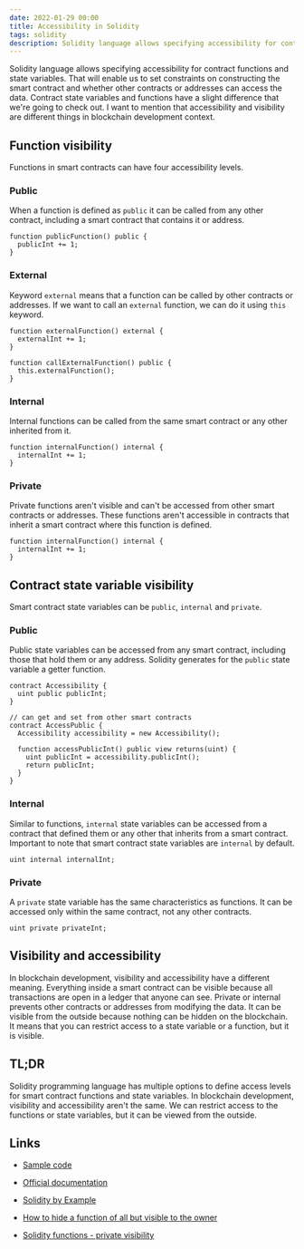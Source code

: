 ```yaml
---
date: 2022-01-29 00:00
title: Accessibility in Solidity
tags: solidity
description: Solidity language allows specifying accessibility for contract functions and state variables. That will enable us to set constraints on constructing the smart contract and whether other contracts or addresses can access the data. Contract state variables and functions have a slight difference that we're going to check out. I want to mention that accessibility and visibility are different things in blockchain development context.
---
```


Solidity language allows specifying accessibility for contract functions and state variables. That will enable us to set constraints on constructing the smart contract and whether other contracts or addresses can access the data. Contract state variables and functions have a slight difference that we're going to check out. I want to mention that accessibility and visibility are different things in blockchain development context.

## Function visibility

Functions in smart contracts can have four accessibility levels.

### Public

When a function is defined as `public` it can be called from any other contract, including a smart contract that contains it or address.

```solidity
function publicFunction() public {
  publicInt += 1;
}
```

### External

Keyword `external` means that a function can be called by other contracts or addresses. If we want to call an `external` function, we can do it using `this` keyword.

```solidity
function externalFunction() external {
  externalInt += 1;
}

function callExternalFunction() public {
  this.externalFunction();
}
```

### Internal

Internal functions can be called from the same smart contract or any other inherited from it.

```solidity
function internalFunction() internal {
  internalInt += 1;
}
```

### Private

Private functions aren't visible and can't be accessed from other smart contracts or addresses. These functions aren't accessible in contracts that inherit a smart contract where this function is defined.

```solidity
function internalFunction() internal {
  internalInt += 1;
}
```

## Contract state variable visibility

Smart contract state variables can be `public`, `internal` and `private`.

### Public

Public state variables can be accessed from any smart contract, including those that hold them or any address. Solidity generates for the `public` state variable a getter function.

```solidity
contract Accessibility {
  uint public publicInt;
}

// can get and set from other smart contracts
contract AccessPublic {
  Accessibility accessibility = new Accessibility();

  function accessPublicInt() public view returns(uint) {
    uint publicInt = accessibility.publicInt();
    return publicInt;
  }
}

```

### Internal

Similar to functions, `internal` state variables can be accessed from a contract that defined them or any other that inherits from a smart contract. Important to note that smart contract state variables are `internal` by default.

```solidity
uint internal internalInt;
```

### Private

A `private` state variable has the same characteristics as functions. It can be accessed only within the same contract, not any other contracts.

```solidity
uint private privateInt;
```

## Visibility and accessibility

In blockchain development, visibility and accessibility have a different meaning. Everything inside a smart contract can be visible because all transactions are open in a ledger that anyone can see. Private or internal prevents other contracts or addresses from modifying the data. It can be visible from the outside because nothing can be hidden on the blockchain. It means that you can restrict access to a state variable or a function, but it is visible.

## TL;DR

Solidity programming language has multiple options to define access levels for smart contract functions and state variables. In blockchain development, visibility and accessibility aren't the same. We can restrict access to the functions or state variables, but it can be viewed from the outside.

## Links

* [Sample code](https://gist.github.com/fassko/5b73bdb38f0184f0b54b2f6f5cfda095)

* [Official documentation](https://docs.soliditylang.org/en/v0.8.11/contracts.html#visibility-and-getters)
* [Solidity by Example](https://solidity-by-example.org/visibility/)
* [How to hide a function of all but visible to the owner](https://ethereum.stackexchange.com/questions/11393/how-to-hide-a-function-of-all-but-visible-to-the-owner)
* [Solidity functions - private visibility](https://ethereum.stackexchange.com/questions/6547/solidity-functions-private-visibility)